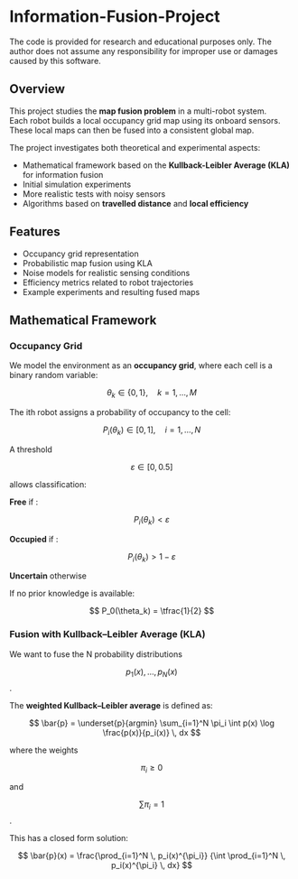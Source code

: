 # Information-Fusion-Project

The code is provided for research and educational purposes only.
The author does not assume any responsibility for improper use or damages caused by this software.

## Overview
This project studies the **map fusion problem** in a multi-robot system.  
Each robot builds a local occupancy grid map using its onboard sensors. These local maps can then be fused into a consistent global map.  

The project investigates both theoretical and experimental aspects:
- Mathematical framework based on the **Kullback-Leibler Average (KLA)** for information fusion  
- Initial simulation experiments  
- More realistic tests with noisy sensors  
- Algorithms based on **travelled distance** and **local efficiency**  

## Features
- Occupancy grid representation  
- Probabilistic map fusion using KLA  
- Noise models for realistic sensing conditions  
- Efficiency metrics related to robot trajectories  
- Example experiments and resulting fused maps  


## Mathematical Framework

### Occupancy Grid
We model the environment as an **occupancy grid**, where each cell is a binary random variable:

$$
\theta_k \in \{0,1\}, \quad k = 1, \dots, M
$$

The ith robot assigns a probability of occupancy to the cell:

$$
P_i(\theta_k) \in [0,1], \quad i = 1,\dots,N
$$

A threshold 

$$ 
\varepsilon \in [0,0.5]
$$ 

allows classification:

**Free** if : 

$$ P_i(\theta_k) < \varepsilon $$

**Occupied** if :

$$ P_i(\theta_k) > 1-\varepsilon $$  

**Uncertain** otherwise  

If no prior knowledge is available:

$$
P_0(\theta_k) = \tfrac{1}{2}
$$



### Fusion with Kullback–Leibler Average (KLA)

We want to fuse the N probability distributions 

$$  p_1(x), \dots, p_N(x) $$ .  

The **weighted Kullback–Leibler average** is defined as:

$$ 
\bar{p} = \underset{p}{argmin}
\sum_{i=1}^N \pi_i \int p(x) \log \frac{p(x)}{p_i(x)} \, dx
$$ 

where the weights 

$$ \pi_i \ge 0 $$ 

and

$$ \sum \pi_i = 1$$ .  

This has a closed form solution:

$$ 
\bar{p}(x) = \frac{\prod_{i=1}^N \, p_i(x)^{\pi_i}}
{\int \prod_{i=1}^N \, p_i(x)^{\pi_i} \, dx}
$$ 
